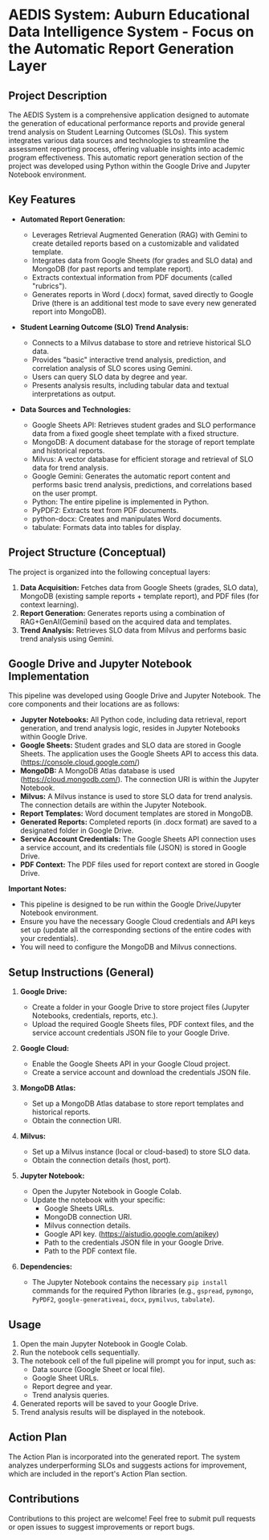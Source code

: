 # AEDIS System: Auburn Educational Data Intelligence System - Focus on the Automatic Report Generation Layer

## Project Description

The AEDIS System is a comprehensive application designed to automate the generation of educational performance reports and provide general trend analysis on Student Learning Outcomes (SLOs). This system integrates various data sources and technologies to streamline the assessment reporting process, offering valuable insights into academic program effectiveness.  This automatic report generation section of the project was developed using Python within the Google Drive and Jupyter Notebook environment.

## Key Features

* **Automated Report Generation:**
    * Leverages Retrieval Augmented Generation (RAG) with Gemini to create detailed reports based on a customizable and validated template.
    * Integrates data from Google Sheets (for grades and SLO data) and MongoDB (for past reports and template report).
    * Extracts contextual information from PDF documents (called "rubrics").
    * Generates reports in Word (.docx) format, saved directly to Google Drive (there is an additional test mode to save every new generated report into MongoDB).

* **Student Learning Outcome (SLO) Trend Analysis:**
    * Connects to a Milvus database to store and retrieve historical SLO data.
    * Provides "basic" interactive trend analysis, prediction, and correlation analysis of SLO scores using Gemini.
    * Users can query SLO data by degree and year.
    * Presents analysis results, including tabular data and textual interpretations as output.

* **Data Sources and Technologies:**
    * Google Sheets API:  Retrieves student grades and SLO performance data from a fixed google sheet template with a fixed structure.
    * MongoDB: A document database for the storage of report template and historical reports.
    * Milvus:  A vector database for efficient storage and retrieval of SLO data for trend analysis.
    * Google Gemini:  Generates the automatic report content and performs basic trend analysis, predictions, and correlations based on the user prompt.
    * Python:  The entire pipeline is implemented in Python.
    * PyPDF2: Extracts text from PDF documents.
    * python-docx: Creates and manipulates Word documents.
    * tabulate:  Formats data into tables for display.

## Project Structure (Conceptual)

The project is organized into the following conceptual layers:

1.  **Data Acquisition:** Fetches data from Google Sheets (grades, SLO data), MongoDB (existing sample reports + template report), and PDF files (for context learning).
2.  **Report Generation:** Generates reports using a combination of RAG+GenAI(Gemini) based on the acquired data and templates.
3.  **Trend Analysis:** Retrieves SLO data from Milvus and performs basic trend analysis using Gemini.

## Google Drive and Jupyter Notebook Implementation

This pipeline was developed using Google Drive and Jupyter Notebook.  The core components and their locations are as follows:

* **Jupyter Notebooks:** All Python code, including data retrieval, report generation, and trend analysis logic, resides in Jupyter Notebooks within Google Drive.
* **Google Sheets:** Student grades and SLO data are stored in Google Sheets. The application uses the Google Sheets API to access this data. (https://console.cloud.google.com/)
* **MongoDB:** A MongoDB Atlas database is used (https://cloud.mongodb.com/). The connection URI is within the Jupyter Notebook.
* **Milvus:** A Milvus instance is used to store SLO data for trend analysis. The connection details are within the Jupyter Notebook.
* **Report Templates:** Word document templates are stored in MongoDB.
* **Generated Reports:** Completed reports (in .docx format) are saved to a designated folder in Google Drive.
* **Service Account Credentials:** The Google Sheets API connection uses a service account, and its credentials file (JSON) is stored in Google Drive.
* **PDF Context:** The PDF files used for report context are stored in Google Drive.

**Important Notes:**

* This pipeline is designed to be run within the Google Drive/Jupyter Notebook environment.
* Ensure you have the necessary Google Cloud credentials and API keys set up (update all the corresponding sections of the entire codes with your credentials).
* You will need to configure the MongoDB and Milvus connections.

## Setup Instructions (General)

1.  **Google Drive:**
    * Create a folder in your Google Drive to store project files (Jupyter Notebooks, credentials, reports, etc.).
    * Upload the required Google Sheets files, PDF context files, and the service account credentials JSON file to your Google Drive.

2.  **Google Cloud:**
    * Enable the Google Sheets API in your Google Cloud project.
    * Create a service account and download the credentials JSON file.

3.  **MongoDB Atlas:**
    * Set up a MongoDB Atlas database to store report templates and historical reports.
    * Obtain the connection URI.

4.  **Milvus:**
    * Set up a Milvus instance (local or cloud-based) to store SLO data.
    * Obtain the connection details (host, port).

5.  **Jupyter Notebook:**
    * Open the Jupyter Notebook in Google Colab.
    * Update the notebook with your specific:
        * Google Sheets URLs.
        * MongoDB connection URI.
        * Milvus connection details.
        * Google API key. (https://aistudio.google.com/apikey)
        * Path to the credentials JSON file in your Google Drive.
        * Path to the PDF context file.

6.  **Dependencies:**
    * The Jupyter Notebook contains the necessary `pip install` commands for the required Python libraries (e.g., `gspread`, `pymongo`, `PyPDF2`, `google-generativeai`, `docx`, `pymilvus`, `tabulate`).

## Usage

1.  Open the main Jupyter Notebook in Google Colab.
2.  Run the notebook cells sequentially.
3.  The notebook cell of the full pipeline will prompt you for input, such as:
    * Data source (Google Sheet or local file).
    * Google Sheet URLs.
    * Report degree and year.
    * Trend analysis queries.
4.  Generated reports will be saved to your Google Drive.
5.  Trend analysis results will be displayed in the notebook.

## Action Plan

The Action Plan is incorporated into the generated report.  The system analyzes underperforming SLOs and suggests actions for improvement, which are included in the report's Action Plan section.

## Contributions

Contributions to this project are welcome!  Feel free to submit pull requests or open issues to suggest improvements or report bugs.
